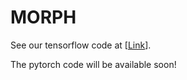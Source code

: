 # MORPH

See our tensorflow code at [[Link](https://drive.google.com/drive/u/3/folders/1y2R2rlrQyBjhK4lQDVBr8FivgN5kFRvL)].

The pytorch code will be available soon!















